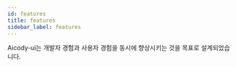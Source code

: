 ```yaml
---
id: features
title: features
sidebar_label: features
---
```


Aicody-ui는 개발자 경험과 사용자 경험을 동시에 향상시키는 것을 목표로 설계되었습니다.
